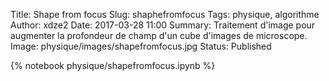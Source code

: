 Title: Shape from focus
Slug: shaphefromfocus
Tags: physique, algorithme
Author: xdze2
Date: 2017-03-28 11:00
Summary: Traitement d'image pour augmenter la profondeur de champ d'un cube d'images de microscope.
Image: physique/images/shapefromfocus.jpg
Status: Published

{% notebook physique/shapefromfocus.ipynb %}
